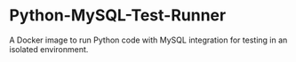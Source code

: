 # Python-MySQL-Test-Runner
A Docker image to run Python code with MySQL integration for testing in an isolated environment.

